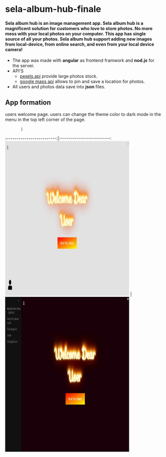 # sela-album-hub-finale

#### Sela album hub is an image management app. Sela album hub is a magnificent solution for customers who love to store photos. No more mess with your local photos on your computer. This app has single source of all your photos.  Sela album hub support adding new images from local-device, from online search, and even from your local device camera!

- The app was made with __angular__ as frontend framwork and __nod.js__ for the server. 
- API'S
    - [pexels api](https://www.pexels.com/api/) provide large photos stock.
    - [google maps api](https://cloud.google.com/maps-platform) allows to pin and save a location for photos.
- All users and photos data save into __json__ files.

## App formation

users welcome page. users can change the theme color to dark mode in the menu in the top left corner of the page.

           |  
:-------------------------:|:-------------------------:
<img src="sela-album-hub-main/Sela-AlbumHub/src/assets/github-photos/welcom-page.jpeg" width="400" height="500">  |  <img src="sela-album-hub-main/Sela-AlbumHub/src/assets/github-photos/welcome-page-black.jpeg" width="400" height="500">